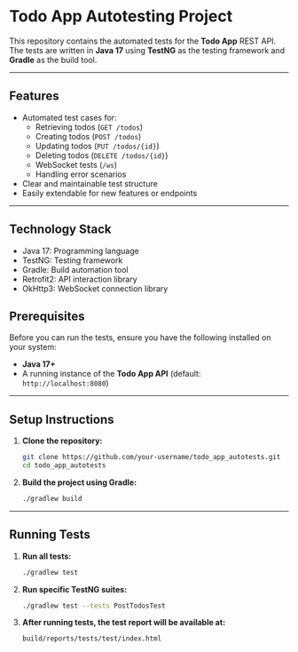 # **Todo App Autotesting Project**

This repository contains the automated tests for the **Todo App** REST API. The tests are written in **Java 17** using **TestNG** as the testing framework and **Gradle** as the build tool.

---

## **Features**
- Automated test cases for:
    - Retrieving todos (`GET /todos`)
    - Creating todos (`POST /todos`)
    - Updating todos (`PUT /todos/{id}`)
    - Deleting todos (`DELETE /todos/{id}`)
    - WebSocket tests (`/ws`)
    - Handling error scenarios
- Clear and maintainable test structure
- Easily extendable for new features or endpoints

---

## **Technology Stack**
- Java 17: Programming language
- TestNG: Testing framework
- Gradle: Build automation tool
- Retrofit2: API interaction library
- OkHttp3: WebSocket connection library

## **Prerequisites**
Before you can run the tests, ensure you have the following installed on your system:
- **Java 17+**
- A running instance of the **Todo App API** (default: `http://localhost:8080`)

---

## **Setup Instructions**
1. **Clone the repository:**
   ```bash
   git clone https://github.com/your-username/todo_app_autotests.git
   cd todo_app_autotests
   ```

2. **Build the project using Gradle:**
   ```bash
   ./gradlew build
   ```

---

## **Running Tests**
1. **Run all tests:**
   ```bash
   ./gradlew test
   ```

2. **Run specific TestNG suites:**
   ```bash
   ./gradlew test --tests PostTodosTest
   ```

3. **After running tests, the test report will be available at:**
   ```bash
   build/reports/tests/test/index.html
   ```